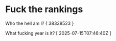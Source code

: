 # Fuck the rankings

Who the hell am I?
{ 38338523 }

What fucking year is it?
[ 2025-07-15T07:46:40Z ]
